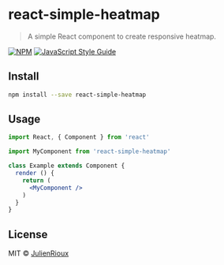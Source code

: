 # react-simple-heatmap

> A simple React component to create responsive heatmap.

[![NPM](https://img.shields.io/npm/v/react-simple-heatmap.svg)](https://www.npmjs.com/package/react-simple-heatmap) [![JavaScript Style Guide](https://img.shields.io/badge/code_style-standard-brightgreen.svg)](https://standardjs.com)

## Install

```bash
npm install --save react-simple-heatmap
```

## Usage

```jsx
import React, { Component } from 'react'

import MyComponent from 'react-simple-heatmap'

class Example extends Component {
  render () {
    return (
      <MyComponent />
    )
  }
}
```

## License

MIT © [JulienRioux](https://github.com/JulienRioux)
